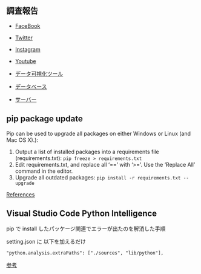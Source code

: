 ## 調査報告

- [FaceBook](facebook/facebook-api.md)
- [Twitter](twitter/twitter-api.md)
- [Instagram](instagram/instagram-api.md)
- [Youtube](youtube/youtube-api.md)

- [データ可視化ツール](./tools/visualization_tool.md)
- [データベース](./tools/database.md)
- [サーバー](./tools/server.md)
## pip package update

Pip can be used to upgrade all packages on either Windows or Linux (and Mac OS X).):

1. Output a list of installed packages into a requirements file (requirements.txt): 
  `pip freeze > requirements.txt`
2. Edit requirements.txt, and replace all ‘==’ with ‘>=’. Use the ‘Replace All’ command in the editor.
3. Upgrade all outdated packages: 
  `pip install -r requirements.txt --upgrade`

[References](https://www.activestate.com/resources/quick-reads/how-to-update-all-python-packages/)

## Visual Studio Code Python Intelligence 

pip で install したパッケージ関連でエラーが出たのを解消した手順

setting.json に 以下を加えるだけ

```
"python.analysis.extraPaths": ["./sources", "lib/python"],
```

[参考](https://github.com/microsoft/pylance-release/issues/29)
